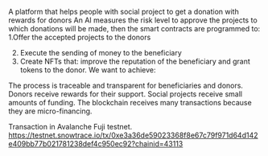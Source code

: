 A platform that helps people with social project to get a donation with rewards for donors
An AI measures the risk level to approve the projects to which donations will be made, then the smart contracts are programmed to:
1.Offer the accepted projects to the donors

2. Execute the sending of money to the beneficiary
3. Create NFTs that: improve the reputation of the beneficiary and grant tokens to the donor.
   We want to achieve:
   
The process is traceable and transparent for beneficiaries and donors.
Donors receive rewards for their support.
Social projects receive small amounts of funding.
The blockchain receives many transactions because they are micro-financing.

Transaction in Avalanche  Fuji testnet.
https://testnet.snowtrace.io/tx/0xe3a36de59023368f8e67c79f971d64d142e409bb77b021781238def4c950ec92?chainid=43113
